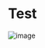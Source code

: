 # Test
![image](https://user-images.githubusercontent.com/91581152/215302279-2501af27-9768-4d1b-afbb-bfec7b399a71.png)
